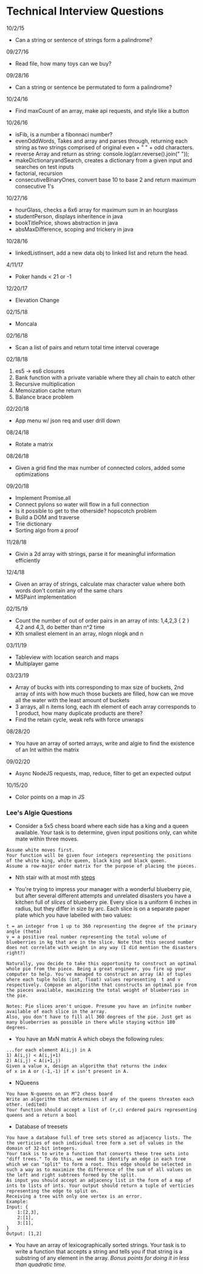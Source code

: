 # Technical Interview Questions

10/2/15

- Can a string or sentence of strings form a palindrome?

09/27/16

- Read file, how many toys can we buy?

09/28/16

- Can a string or sentence be permutated to form a palindrome?

10/24/16

- Find maxCount of an array, make api requests, and style like a button

10/26/16

- isFib, is a number a fibonnaci number?
- evenOddWords, Takes and array and parses through, returning each string as two strings comprised of original even + " " + odd characters.
- reverse Array and return as string: console.log(arr.reverse().join(" "));
- makeDictionaryandSearch, creates a dictionary from a given input and searches on test inputs
- factorial, recursion
- consecutiveBinaryOnes, convert base 10 to base 2 and return maximum consecutive 1's

10/27/16

- hourGlass, checks a 6x6 array for maximum sum in an hourglass
- studentPerson, displays inheritence in java
- bookTitlePrice, shows abstraction in java
- absMaxDifference, scoping and trickery in java

10/28/16

- linkedListInsert, add a new data obj to linked list and return the head.

4/11/17

- Poker hands < 21 or -1

12/20/17

- Elevation Change

02/15/18

- Moncala

02/16/18

- Scan a list of pairs and return total time interval coverage

02/18/18

1. es5 -> es6 closures
1. Bank function with a private variable where they all chain to eatch other
1. Recursive multiplication
1. Memoization cache return
1. Balance brace problem

02/20/18

- App menu w/ json req and user drill down

08/24/18

- Rotate a matrix

08/26/18

- Given a grid find the max number of connected colors, added some optimizations

09/20/18

- Implement Promise.all
- Connect pylons so water will flow in a full connection
- Is it possible to get to the otherside? hopscotch problem
- Build a DOM and traverse
- Trie dictionary
- Sorting algo from a proof

11/28/18

- Givin a 2d array with strings, parse it for meaningful information efficiently

12/4/18

- Given an array of strings, calculate max character value where both words don't contain any of the same chars
- MSPaint implementation

02/15/19

- Count the number of out of order pairs in an array of ints: 1,4,2,3  { 2 } 4,2 and 4,3, do better than n^2 time
- Kth smallest element in an array, nlogn nlogk and n

03/11/19

- Tableview with location search and maps
- Multiplayer game

03/23/19

- Array of bucks with ints corresponding to max size of buckets, 2nd array of ints with how much those buckets are filled, how can we move all the water with the least amount of buckets
- 3 arrays, all n items long, each ith element of each array corresponds to 1 product, how many duplicate products are there?
- Find the retain cycle, weak refs with force unwraps

08/28/20

- You have an array of sorted arrays, write and algie to find the existence of an Int within the matrix

09/02/20

- Async NodeJS requests, map, reduce, filter to get an expected output

10/15/20

- Color points on a map in JS

### Lee's Algie Questions

-  Consider a 5x5 chess board where each side has a king and a queen available. Your task is to determine, given input positions only, can white mate within three moves.
```
Assume white moves first.
Your function will be given four integers representing the positions of the white king, white queen, black king and black queen.
Assume a row-major order matrix for the purpose of placing the pieces.
```

- Nth stair with at most mth [steps](https://www.techiedelight.com/find-total-ways-reach-nth-stair-with-atmost-m-steps/)

- You're trying to impress your manager with a wonderful blueberry pie, but after several different attempts and unrelated disasters you have a kitchen full of *slices* of blueberry pie. Every slice is a uniform 6 inches in radius, but they differ in size by arc.  Each slice is on a separate paper plate which you have labelled with two values:

```
t = an integer from 1 up to 360 representing the degree of the primary angle (theta)
v = a positive real number representing the total volume of blueberries in kg that are in the slice. Note that this second number does not correlate with weight in any way (I did mention the disasters right?)

Naturally, you decide to take this opportunity to construct an optimal whole pie from the piece. Being a great engineer, you fire up your computer to help. You've managed to construct an array (A) of tuples where each tuple holds (int, float) values representing  t and v respectively. Compose an algorithm that constructs an optimal pie from the pieces available, maximizing the total weight of blueberries in the pie.

Notes: Pie slices aren't unique. Presume you have an infinite number available of each slice in the array.
Also, you don't have to fill all 360 degrees of the pie. Just get as many blueberries as possible in there while staying within 180 degrees.
```

- You have an MxN matrix A which obeys the following rules:
```
...for each element A(i,j) in A
1) A(i,j) < A(i,j+1)
2) A(i,j) < A(i+1,j)
Given a value x, design an algorithm that returns the index
of x in A or (-1,-1) if x isn't present in A.
```

- NQueens
```
You have N-queens on an M^2 chess board
Write an algorithm that determines if any of the queens threaten each other. (edited) 
Your function should accept a list of (r,c) ordered pairs representing queens and a return a bool
```

- Database of treesets
```
You have a database full of tree sets stored as adjacency lists. The the verticies of each individual tree form a set of values in the domain of 32-bit integers.
Your task is to write a function that converts these tree sets into "diff trees." To do this, we need to identify an edge in each tree which we can "split" to form a root. This edge should be selected in such a way as to maximize the difference of the sum of all values on the left and right subtrees formed by the split.
As input you should accept an adjacency list in the form of a map of ints to lists of ints. Your output should return a tuple of verticies representing the edge to split on.
Receiving a tree with only one vertex is an error.
Example:
Input: {
    1:[2,3], 
    2:[1], 
    3:[1],
}
Output: [1,2]
```

- You have an array of lexicographically sorted strings. Your task is to write a function that accepts a string and tells you if that string is a substring of any element in the array.
_Bonus points for doing it in less than quadratic time._

